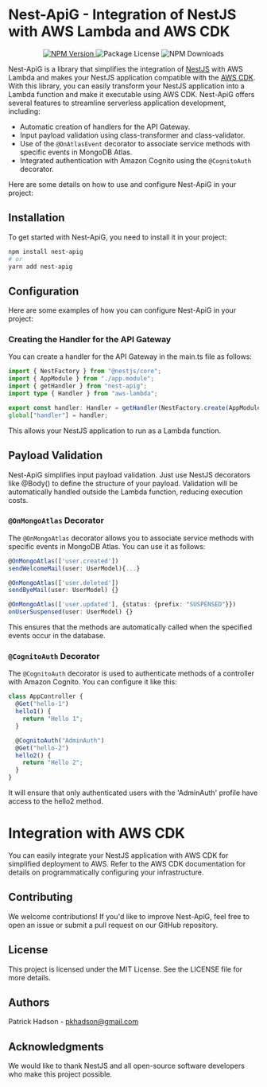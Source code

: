 # Nest-ApiG - Integration of NestJS with AWS Lambda and AWS CDK

<p  align="center">
    <a href="https://npmjs.com/nest-apig">
        <img  src="https://img.shields.io/npm/v/nest-apig.svg"  alt="NPM Version"  />
    </a>
    <img  src="https://img.shields.io/npm/l/nest-apig.svg"  alt="Package License"  />
    <img  src="https://img.shields.io/npm/dm/nest-apig.svg"  alt="NPM Downloads"  />
</p>

Nest-ApiG is a library that simplifies the integration of [NestJS](https://nestjs.com/) with AWS Lambda and makes your NestJS application compatible with the [AWS CDK](https://aws.amazon.com/cdk/). With this library, you can easily transform your NestJS application into a Lambda function and make it executable using AWS CDK. Nest-ApiG offers several features to streamline serverless application development, including:

- Automatic creation of handlers for the API Gateway.
- Input payload validation using class-transformer and class-validator.
- Use of the `@OnAtlasEvent` decorator to associate service methods with specific events in MongoDB Atlas.
- Integrated authentication with Amazon Cognito using the `@CognitoAuth` decorator.

Here are some details on how to use and configure Nest-ApiG in your project:

## Installation

To get started with Nest-ApiG, you need to install it in your project:

```bash
npm install nest-apig
# or
yarn add nest-apig
```

## Configuration

Here are some examples of how you can configure Nest-ApiG in your project:

### Creating the Handler for the API Gateway

You can create a handler for the API Gateway in the main.ts file as follows:

```typescript
import { NestFactory } from "@nestjs/core";
import { AppModule } from "./app.module";
import { getHandler } from "nest-apig";
import type { Handler } from "aws-lambda";

export const handler: Handler = getHandler(NestFactory.create(AppModule));
global["handler"] = handler;
```

This allows your NestJS application to run as a Lambda function.

## Payload Validation

Nest-ApiG simplifies input payload validation. Just use NestJS decorators like @Body() to define the structure of your payload. Validation will be automatically handled outside the Lambda function, reducing execution costs.

### `@OnMongoAtlas` Decorator

The `@OnMongoAtlas` decorator allows you to associate service methods with specific events in MongoDB Atlas. You can use it as follows:

```typescript
@OnMongoAtlas(['user.created'])
sendWelcomeMail(user: UserModel){...}

@OnMongoAtlas(['user.deleted'])
sendByeMail(user: UserModel) {}

@OnMongoAtlas(['user.updated'], {status: {prefix: "SUSPENSED"}})
onUserSuspensed(user: UserModel) {}
```

This ensures that the methods are automatically called when the specified events occur in the database.

### `@CognitoAuth` Decorator

The `@CognitoAuth` decorator is used to authenticate methods of a controller with Amazon Cognito. You can configure it like this:

```typescript
class AppController {
  @Get("hello-1")
  hello1() {
    return "Hello 1";
  }

  @CognitoAuth("AdminAuth")
  @Get("hello-2")
  hello2() {
    return "Hello 2";
  }
}
```

It will ensure that only authenticated users with the 'AdminAuth' profile have access to the hello2 method.

# Integration with AWS CDK

You can easily integrate your NestJS application with AWS CDK for simplified deployment to AWS. Refer to the AWS CDK documentation for details on programmatically configuring your infrastructure.

## Contributing

We welcome contributions! If you'd like to improve Nest-ApiG, feel free to open an issue or submit a pull request on our GitHub repository.

## License

This project is licensed under the MIT License. See the LICENSE file for more details.

## Authors

Patrick Hadson - pkhadson@gmail.com

## Acknowledgments

We would like to thank NestJS and all open-source software developers who make this project possible.
